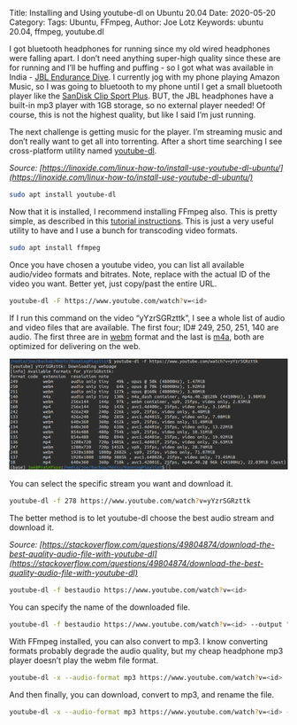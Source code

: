 Title: Installing and Using youtube-dl on Ubuntu 20.04
Date: 2020-05-20
Category: 
Tags: Ubuntu, FFmpeg,
Author: Joe Lotz
Keywords: ubuntu 20.04, ffmpeg, youtube.dl	

I got bluetooth headphones for running since my old wired headphones were falling apart. I don’t need anything super-high quality since these are for running and I’ll be huffing and puffing - so I got what was available in India - [JBL Endurance Dive](https://in.jbl.com/JBL+Endurance+DIVE.html). I currently jog with my phone playing Amazon Music, so I was going to bluetooth to my phone until I get a small bluetooth player like the [SanDisk Clip Sport Plus](https://www.amazon.com/SanDisk-SDMX28-016G-G46K-Sport-Player-Black/dp/B01LW2F237/r). BUT, the JBL headphones have a built-in mp3 player with 1GB storage, so no external player needed! Of course, this is not the highest quality, but like I said I’m just running.

The next challenge is getting music for the player. I’m streaming music and don’t really want to get all into torrenting. After a short time searching I see cross-platform utility named [youtube-dl](https://github.com/ytdl-org/youtube-dl/blob/master/README.md). 

*Source: [https://linoxide.com/linux-how-to/install-use-youtube-dl-ubuntu/](https://linoxide.com/linux-how-to/install-use-youtube-dl-ubuntu/)*

```bash
sudo apt install youtube-dl
```

Now that it is installed, I recommend installing FFmpeg also. This is pretty simple, as described in this [tutorial instructions](https://linuxconfig.org/ubuntu-20-04-ffmpeg-installation). This is just a very useful utility to have and I use a bunch for transcoding video formats.

```bash
sudo apt install ffmpeg
```

Once you have chosen a youtube video, you can list all available audio/video formats and bitrates. Note, replace <id> with the actual ID of the video you want. Better yet, just copy/past the entire URL.

```bash
youtube-dl -F https://www.youtube.com/watch?v=<id>
```

If I run this command on the video “yYzrSGRzttk”, I see a whole list of audio and video files that are available. The first four; ID# 249, 250, 251, 140 are audio. The first three are in [webm](https://en.wikipedia.org/wiki/WebM) format and the last is [m4a](https://en.wikipedia.org/wiki/MPEG-4_Part_14#.MP4_versus_.M4A), both are optimized for delivering on the web. 

![youtube-dl](/images/youtube-dl.png)

You can select the specific stream you want and download it.

```bash
youtube-dl -f 278 https://www.youtube.com/watch?v=yYzrSGRzttk
```

The better method is to let youtube-dl choose the best audio stream and download it. 

*Source: [https://stackoverflow.com/questions/49804874/download-the-best-quality-audio-file-with-youtube-dl](https://stackoverflow.com/questions/49804874/download-the-best-quality-audio-file-with-youtube-dl)*

```bash
youtube-dl -f bestaudio https://www.youtube.com/watch?v=<id>
```

You can specify the name of the downloaded file. 

```bash
youtube-dl -f bestaudio https://www.youtube.com/watch?v=<id> --output "outputName.%(ext)s"
```

With FFmpeg installed, you can also convert to mp3. I know converting formats probably degrade the audio quality, but my cheap headphone mp3 player doesn’t play the webm file format. 

```bash
youtube-dl -x --audio-format mp3 https://www.youtube.com/watch?v=<id>
```

And then finally, you can download, convert to mp3, and rename the file. 

```bash
youtube-dl -x --audio-format mp3 https://www.youtube.com/watch?v=<id> --output "outputName.%(ext)s"]
```